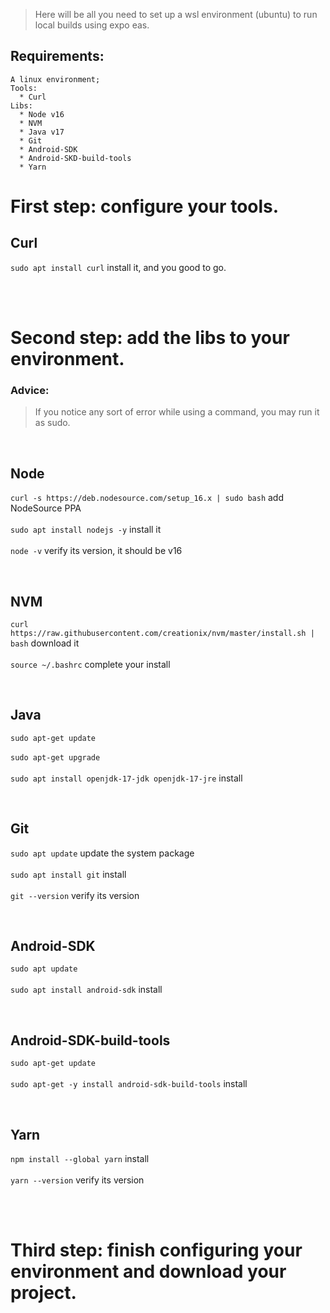 > Here will be all you need to set up a wsl environment (ubuntu) to run local builds using expo eas.

## Requirements:

```
A linux environment;
Tools: 
  * Curl
Libs:
  * Node v16
  * NVM
  * Java v17
  * Git
  * Android-SDK
  * Android-SKD-build-tools
  * Yarn
```

# First step: configure your tools.

## Curl

```sudo apt install curl``` install it, and you good to go.

<br /><br />
  
# Second step: add the libs to your environment.
### Advice:
> If you notice any sort of error while using a command, you may run it as sudo.

<br />

## Node

```curl -s https://deb.nodesource.com/setup_16.x | sudo bash``` add NodeSource PPA <br /><br />
```sudo apt install nodejs -y``` install it <br /><br />
```node -v``` verify its version, it should be v16

<br />

## NVM 

```curl https://raw.githubusercontent.com/creationix/nvm/master/install.sh | bash``` download it <br /><br />
```source ~/.bashrc``` complete your install

<br />

## Java 

```sudo apt-get update``` <br /><br />
```sudo apt-get upgrade``` <br /><br />
```sudo apt install openjdk-17-jdk openjdk-17-jre``` install

<br />

## Git

```sudo apt update``` update the system package <br /><br />
```sudo apt install git```  install <br /><br />
```git --version``` verify its version

<br />

## Android-SDK

```sudo apt update``` <br /><br />
```sudo apt install android-sdk``` install

<br />

## Android-SDK-build-tools

```sudo apt-get update``` <br /><br />
```sudo apt-get -y install android-sdk-build-tools``` install

<br />

## Yarn

```npm install --global yarn``` install <br /><br />
```yarn --version``` verify its version

<br /><br />

# Third step: finish configuring your environment and download your project.
